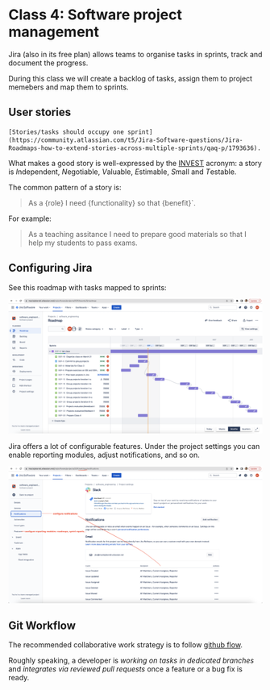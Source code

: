 # Class 4: Software project management

Jira (also in its free plan) allows teams to organise tasks in sprints, track and document the progress.

During this class we will create a backlog of tasks, assign them to project memebers and map them to sprints.

## User stories

```{note}
[Stories/tasks should occupy one sprint](https://community.atlassian.com/t5/Jira-Software-questions/Jira-Roadmaps-how-to-extend-stories-across-multiple-sprints/qaq-p/1793636).
```

What makes a good story is well-expressed by the [INVEST](https://www.agilealliance.org/glossary/invest/) acronym: a story is *I*ndependent, *N*egotiable, *V*aluable, *E*stimable, *S*mall and *T*estable.

The common pattern of a story is:
>As a {role} I need {functionality} so that {benefit}`.

For example:

> As a teaching assitance I need to prepare good materials so that I help my students to pass exams.

## Configuring Jira

See this roadmap with tasks mapped to sprints:

![planned_tasks](figures/class_harmonogram.png)

Jira offers a lot of configurable features. Under the project settings you can enable reporting modules, adjust notifications, and so on.

![configuring_jira](figures/Jira_configuration.png)

## Git Workflow

The recommended collaborative work strategy is to follow [github flow](https://docs.github.com/en/get-started/quickstart/github-flow).

Roughly speaking, a developer is *working on tasks in dedicated branches* and *integrates via reviewed pull requests* once a feature or a bug fix is ready.